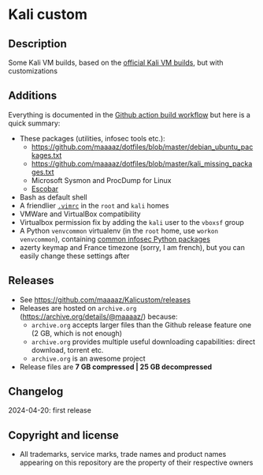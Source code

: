 Kali custom
===========

Description
-----------
Some Kali VM builds, based on the [official Kali VM builds](https://www.kali.org/get-kali/#kali-virtual-machines), but with customizations

Additions
---------
Everything is documented in the [Github action build workflow](https://github.com/maaaaz/Kalicustom/blob/main/.github/workflows/build.yml) but here is a quick summary:
- These packages (utilities, infosec tools etc.):
  - https://github.com/maaaaz/dotfiles/blob/master/debian_ubuntu_packages.txt
  - https://github.com/maaaaz/dotfiles/blob/master/kali_missing_packages.txt
  - Microsoft Sysmon and ProcDump for Linux
  - [Escobar](https://github.com/savely-krasovsky/escobar)
- Bash as default shell
- A friendlier [`.vimrc`](https://github.com/maaaaz/dotfiles/blob/master/.vimrc) in the `root` and `kali` homes
- VMWare and VirtualBox compatibility
- Virtualbox permission fix by adding the `kali` user to the `vboxsf` group
- A Python `venvcommon` virtualenv (in the `root` home, use `workon venvcommon`), containing [common infosec Python packages](https://github.com/maaaaz/dotfiles/blob/master/python_common.txt)
- azerty keymap and France timezone (sorry, I am french), but you can easily change these settings after

Releases
---------
- See https://github.com/maaaaz/Kalicustom/releases
- Releases are hosted on `archive.org` (https://archive.org/details/@maaaaz/) because:
  - `archive.org` accepts larger files than the Github release feature one (2 GB, which is not enough)
  - `archive.org` provides multiple useful downloading capabilities: direct download, torrent etc.
  - `archive.org` is an awesome project
- Release files are **7 GB compressed | 25 GB decompressed**

Changelog
---------
2024-04-20: first release

Copyright and license
---------------------
* All trademarks, service marks, trade names and product names appearing on this repository are the property of their respective owners 

